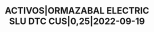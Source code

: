 ---
layout: asset
title: ACTIVOS|ORMAZABAL ELECTRIC SLU DTC CUS|0,25|2022-09-19
isin: ES0505457293
---